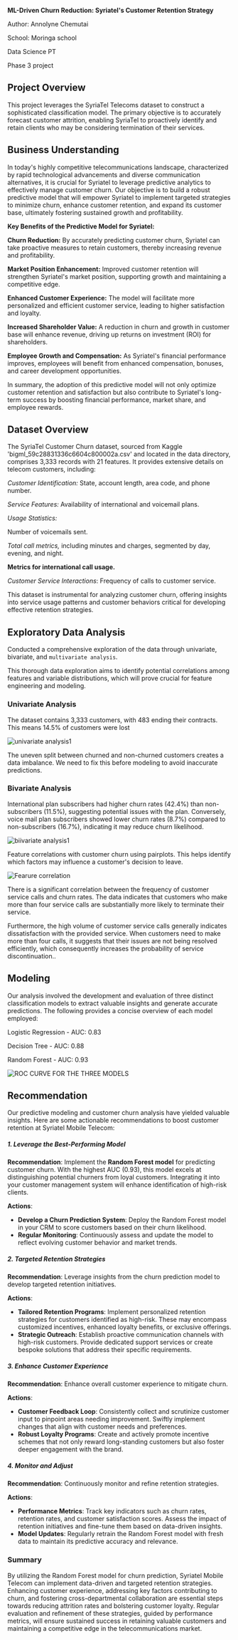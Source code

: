**ML-Driven Churn Reduction: Syriatel's Customer Retention Strategy**


Author:  Annolyne Chemutai

School: Moringa school

Data Science PT 

Phase 3 project


## Project Overview ##

This project leverages the SyriaTel Telecoms dataset to construct a sophisticated classification model. The primary objective is to accurately forecast customer attrition, enabling SyriaTel to proactively identify and retain clients who may be considering termination of their services.

## Business Understanding ##

In today's highly competitive telecommunications landscape, characterized by rapid technological advancements and diverse communication alternatives, it is crucial for Syriatel to leverage predictive analytics to effectively manage customer churn. Our objective is to build a robust predictive model that will empower Syriatel to implement targeted strategies to minimize churn, enhance customer retention, and expand its customer base, ultimately fostering sustained growth and profitability.

**Key Benefits of the Predictive Model for Syriatel:**

**Churn Reduction:** By accurately predicting customer churn, Syriatel can take proactive measures to retain customers, thereby increasing revenue and profitability.

**Market Position Enhancement:** Improved customer retention will strengthen Syriatel's market position, supporting growth and maintaining a competitive edge.

**Enhanced Customer Experience:** The model will facilitate more personalized and efficient customer service, leading to higher satisfaction and loyalty.

**Increased Shareholder Value:** A reduction in churn and growth in customer base will enhance revenue, driving up returns on investment (ROI) for shareholders.

**Employee Growth and Compensation:** As Syriatel's financial performance improves, employees will benefit from enhanced compensation, bonuses, and career development opportunities.

In summary, the adoption of this predictive model will not only optimize customer retention and satisfaction but also contribute to Syriatel's long-term success by boosting financial performance, market share, and employee rewards.

## Dataset Overview ##

The SyriaTel Customer Churn dataset, sourced from Kaggle 'bigml_59c28831336c6604c800002a.csv' and located in the data directory, comprises 3,333 records with 21 features. It provides extensive details on telecom customers, including:

*Customer Identification:* State, account length, area code, and phone number.

*Service Features:* Availability of international and voicemail plans.

*Usage Statistics:*

 Number of voicemails sent.

*Total call metrics,* including minutes and charges, segmented by day, evening, and night.

**Metrics for international call usage.**

*Customer Service Interactions*: Frequency of calls to customer service.

This dataset is instrumental for analyzing customer churn, offering insights into service usage patterns and customer behaviors critical for developing effective retention strategies.

## Exploratory Data Analysis

Conducted a comprehensive exploration of the data through univariate, bivariate, and `multivariate analysis`.

This thorough data exploration aims to identify potential correlations among features and variable distributions, which will prove crucial for feature engineering and modeling.

### Univariate Analysis
The dataset contains 3,333 customers, with 483 ending their contracts. This means 14.5% of customers were lost

![univariate analysis1](https://github.com/user-attachments/assets/a767ec06-bba5-477e-9082-661a8a3bdb82)

The uneven split between churned and non-churned customers creates a data imbalance. We need to fix this before modeling to avoid inaccurate predictions.


### Bivariate Analysis

International plan subscribers had higher churn rates (42.4%) than non-subscribers (11.5%), suggesting potential issues with the plan. Conversely, voice mail plan subscribers showed lower churn rates (8.7%) compared to non-subscribers (16.7%), indicating it may reduce churn likelihood.

![biivariate analysis1](https://github.com/user-attachments/assets/0f2fbdde-e2b5-4d89-9f21-4c23e52ce868)


Feature correlations with customer churn using pairplots. This helps identify which factors may influence a customer's decision to leave.

![Fearure correlation](https://github.com/user-attachments/assets/2097c20b-9dc4-4055-a4f0-0103d4308c1b)


There is a significant correlation between the frequency of customer service calls and churn rates. The data indicates that customers who make more than four service calls are substantially more likely to terminate their service.

Furthermore, the high volume of customer service calls generally indicates dissatisfaction with the provided service. When customers need to make more than four calls, it suggests that their issues are not being resolved efficiently, which consequently increases the probability of service discontinuation..


## Modeling ##

Our analysis involved the development and evaluation of three distinct classification models to extract valuable insights and generate accurate predictions. The following provides a concise overview of each model employed:

 Logistic Regression - AUC: 0.83

 Decision Tree - AUC: 0.88

 Random Forest - AUC: 0.93

![ROC CURVE FOR THE THREE MODELS](https://github.com/user-attachments/assets/8a2696d5-4389-4fcf-bffd-a4ff9b301754)


## Recommendation 

Our predictive modeling and customer churn analysis have yielded valuable insights. Here are some actionable recommendations to boost customer retention at Syriatel Mobile Telecom:

##### 1. **Leverage the Best-Performing Model**

**Recommendation**: Implement the **Random Forest model** for predicting customer churn. With the highest AUC (0.93), this model excels at distinguishing potential churners from loyal customers. Integrating it into your customer management system will enhance identification of high-risk clients.

**Actions**:

- **Develop a Churn Prediction System**: Deploy the Random Forest model in your CRM to score customers based on their churn likelihood.
- **Regular Monitoring**: Continuously assess and update the model to reflect evolving customer behavior and market trends.

##### 2. **Targeted Retention Strategies**

**Recommendation**: Leverage insights from the churn prediction model to develop targeted retention initiatives.

**Actions**:

- **Tailored Retention Programs**: Implement personalized retention strategies for customers identified as high-risk. These may encompass customized incentives, enhanced loyalty benefits, or exclusive offerings.
- **Strategic Outreach**: Establish proactive communication channels with high-risk customers. Provide dedicated support services or create bespoke solutions that address their specific requirements.

##### 3. **Enhance Customer Experience**

**Recommendation**: Enhance overall customer experience to mitigate churn.

**Actions**:

- **Customer Feedback Loop**: Consistently collect and scrutinize customer input to pinpoint areas needing improvement. Swiftly implement changes that align with customer needs and preferences.
- **Robust Loyalty Programs**: Create and actively promote incentive schemes that not only reward long-standing customers but also foster deeper engagement with the brand.

##### 4. **Monitor and Adjust**

**Recommendation**: Continuously monitor and refine retention strategies.

**Actions**:

- **Performance Metrics**: Track key indicators such as churn rates, retention rates, and customer satisfaction scores. Assess the impact of retention initiatives and fine-tune them based on data-driven insights.
- **Model Updates**: Regularly retrain the Random Forest model with fresh data to maintain its predictive accuracy and relevance.


 ### **Summary**

By utilizing the Random Forest model for churn prediction, Syriatel Mobile Telecom can implement data-driven and targeted retention strategies. Enhancing customer experience, addressing key factors contributing to churn, and fostering cross-departmental collaboration are essential steps towards reducing attrition rates and bolstering customer loyalty. Regular evaluation and refinement of these strategies, guided by performance metrics, will ensure sustained success in retaining valuable customers and maintaining a competitive edge in the telecommunications market.


